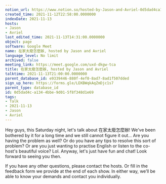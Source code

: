 ```yaml
---
notion_url: https://www.notion.so/hosted-by-Jason-and-Avriel-0d5dad4ca1344bbe9d015f8f348d1e69
created_time: 2021-11-12T22:58:00.0000000
indexDate: 2021-11-13
hosts:
- Jason
- Avriel
last_edited_time: 2021-11-13T14:31:00.0000000
object: page
software: Google Meet
name: 在家太廢怎麼辦, hosted by Jason and Avriel
language_level: No limit
archived: false
meeting_link: https://meet.google.com/uxd-dkgw-tca
title: 在家太廢怎麼辦, hosted by Jason and Avriel
talktime: 2021-11-13T21:00:00.0000000
parent_database_id: e9339446-880f-4ef0-8ad7-8ad1f507dded
sign_up_here: https://forms.gle/LEKBWqkAqZmDjc1s7
parent_type: database_id
id: 0d5dad4c-a134-4bbe-9d01-5f8f348d1e69
tags:
- Talk
- 2021-11-13
- Jason
- Avriel
---
```





Hey guys, this Saturday night, let's talk about 在家太廢怎麼辦! We've been bothered by it for a long time and we still cannot figure it out... Are you having the problem as well? Or do you have any tips to resolve this sort of problem? Or are you just wanting to practise English or listen to the co-host's beautiful voice? Lol. Anyway, let's just have fun and chat! Look forward to seeing you then. 

If you have any other questions, please contact the hosts. Or fill in the feedback form we provide at the end of each show. In either way, we’ll be able to know your demands and contact you individually.







